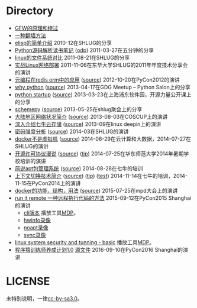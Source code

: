 # Directory

* [GFW的原理和绕过](https://raw.githubusercontent.com/shell909090/slides/master/pdf/GFW.pdf)
* [一种翻墙方法](https://raw.githubusercontent.com/shell909090/slides/master/pdf/one_way_cross_gfw.pdf)
* [elisp的简单介绍](https://raw.githubusercontent.com/shell909090/slides/master/pdf/elisp.pdf) 2010-12在SHLUG的分享
* [Python源码解析读书笔记](https://raw.githubusercontent.com/shell909090/slides/master/pdf/python_source.pdf) ([odp](https://raw.githubusercontent.com/shell909090/slides/master/pdf/python_source.odp)) 2011-03-27在五分钟的分享
* [linux的文件系统对比](https://raw.githubusercontent.com/shell909090/slides/master/pdf/linux_fs.pdf) 2011-08-21在SHLUG的分享
* [实战Linux网络部署](https://raw.githubusercontent.com/shell909090/slides/master/pdf/linux_on_net.pdf) 2011-11-06在东华大学SHLUG的2011年年度技术分享会的演讲
* [元编程在redis orm中的应用](http://htmlpreview.github.io/?https://raw.githubusercontent.com/shell909090/slides/master/md/meta.html) ([source](md/meta.md)) 2012-10-20在PyCon2012的演讲
* [why python](http://htmlpreview.github.io/?https://raw.githubusercontent.com/shell909090/slides/master/md/why_python.html) ([source](md/why_python.md)) 2013-04-17在GDG Meetup – Python Salon上的分享
* [python startup](http://htmlpreview.github.io/?https://raw.githubusercontent.com/shell909090/slides/master/md/python-startup.html) ([source](md/python-startup.md)) 2013-03-23在上海浦东软件园，开源力量公开课上的分享
* [schemepy](http://htmlpreview.github.io/?https://raw.githubusercontent.com/shell909090/slides/master/md/schemepy.html) ([source](md/schemepy.md)) 2013-05-25在shlug聚会上的分享
* [大陆地区网络状况简介](http://htmlpreview.github.io/?https://raw.githubusercontent.com/shell909090/slides/master/chinanet/chinanet.html) ([source](chinanet/chinanet.md)) 2013-08-03在COSCUP上的演讲
* [深入介绍七牛云存储](http://htmlpreview.github.io/?https://raw.githubusercontent.com/shell909090/slides/master/md/qiniu_deepin.html) ([source](md/qiniu_deepin.md)) 2013-09在linux deepin上的演讲
* [密码强度分析](http://htmlpreview.github.io/?https://raw.githubusercontent.com/shell909090/slides/master/md/passwd.html) ([source](md/passwd.md)) 2014-03在SHLUG的演讲
* [docker不是虚拟机](http://htmlpreview.github.io/?https://raw.githubusercontent.com/shell909090/slides/master/md/docker.html) ([source](md/docker.md)) 2014-06-29在云计算和大数据，2014-07-27在SHLUG的演讲
* [开源许可协议漫说](http://htmlpreview.github.io/?https://raw.githubusercontent.com/shell909090/slides/master/md/lic.html) ([source](md/lic.md)) ([tip](md/lic_tip.md)) 2014-07-25在华东师范大学2014年暑期学校培训的演讲
* [简说apt包管理系统](http://htmlpreview.github.io/?https://raw.githubusercontent.com/shell909090/slides/master/md/apt.html) ([source](md/apt.md)) 2014-08-28在七牛的培训
* [上下文切换技术简介](http://htmlpreview.github.io/?https://raw.githubusercontent.com/shell909090/slides/master/context/context_slide.html) ([source](context/context_slide.md)) ([tip](context/context.md)) ([test](context/context_test.md)) 2014-11-14在七牛的培训，2014-11-15在PyCon2014上的演讲
* [docker的功能，结构，用法](http://htmlpreview.github.io/?https://raw.githubusercontent.com/shell909090/slides/master/md/docker1.html) ([source](md/docker1.md)) 2015-07-25在mpd大会上的演讲
* [run it remote  一种远程执行代码的方法](http://htmlpreview.github.io/?https://raw.githubusercontent.com/shell909090/slides/master/rir/pycon.html) 2015-09-12在PyCon2015 Shanghai的演讲
  * [cli版本](rir/cli.md) 播放工具[MDP](https://github.com/visit1985/mdp)。
  * [hwinfo录像](rir/hwinfo.rec)
  * [noapt录像](rir/noapt.rec)
  * [sync录像](rir/sync.rec)
* [linux system security and tunning - basic](md/linuxsec_basic.md) 播放工具[MDP](https://github.com/visit1985/mdp)。
* [程序猿训练师养成计划1.0](ipynb/PyCon2016.slides.html) [源文件](ipynb/PyCon2016.ipynb) 2016-09-10在PyCon2016 Shanghai的演讲

# LICENSE

未特别说明，一律[cc-by-sa3.0](https://creativecommons.org/licenses/by-sa/3.0/us/)。
